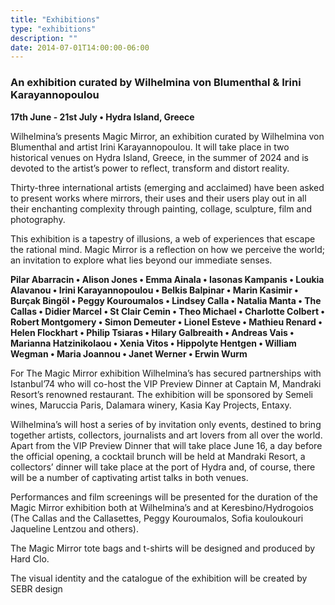 ```yaml
---
title: "Exhibitions"
type: "exhibitions"
description: ""
date: 2014-07-01T14:00:00-06:00
---
```


### An exhibition curated by Wilhelmina von Blumenthal &   Irini Karayannopoulou

**17th June - 21st July • Hydra Island, Greece**

Wilhelmina’s presents Magic Mirror, an exhibition curated by Wilhelmina von Blumenthal and artist Irini Karayannopoulou. It will take place in two historical
venues on Hydra Island, Greece, in the summer of 2024 and is devoted to the artist’s
power to reflect, transform and distort reality.

Thirty-three international artists (emerging and acclaimed) have been asked to present works where mirrors, their uses and their users play out in all their enchanting complexity through painting, collage, sculpture, film and photography.

This exhibition is a tapestry of illusions, a web of experiences that escape the
rational mind. Magic Mirror is a reflection on how we perceive the world; an invitation
to explore what lies beyond our immediate senses.

**Pilar Abarracin • Alison Jones • Emma Ainala • Iasonas Kampanis • Loukia Alavanou • Irini Karayannopoulou • Belkis Balpinar • Marin Kasimir • Burçak Bingöl • Peggy Kouroumalos • Lindsey Calla • Natalia Manta • The Callas • Didier Marcel • St Clair Cemin • Theo Michael • Charlotte Colbert • Robert Montgomery • Simon Demeuter • Lionel Esteve • Mathieu Renard • Helen Flockhart • Philip Tsiaras • Hilary Galbreaith • Andreas Vais • Marianna Hatzinikolaou • Xenia Vitos • Hippolyte Hentgen • William Wegman • Maria Joannou • Janet Werner • Erwin Wurm**

 For The Magic Mirror exhibition Wilhelmina’s has secured partnerships
 with Istanbul’74 who will co-host the VIP Preview Dinner at Captain M, Mandraki
 Resort’s renowned restaurant. The exhibition will be sponsored by Semeli wines,
 Maruccia Paris, Dalamara winery, Kasia Kay Projects, Entaxy.

 Wilhelmina’s will host a series of by invitation only events, destined to
 bring together artists, collectors, journalists and art lovers from all over the world.
 Apart from the VIP Preview Dinner that will take place June 16, a day before the official
 opening, a cocktail brunch will be held at Mandraki Resort, a collectors’ dinner will
 take place at the port of Hydra and, of course, there will be a number of captivating
 artist talks in both venues.

 Performances and film screenings will be presented for the duration of the Magic
Mirror exhibition both at Wilhelmina’s and at Keresbino/Hydrogoios
(The Callas and the Callasettes, Peggy Kouroumalos, Sofia kouloukouri Jaqueline
Lentzou  and others).

The Magic Mirror tote bags and t-shirts will be designed and produced by Hard Clo.

The visual identity and the catalogue of the exhibition will be created by SEBR design
